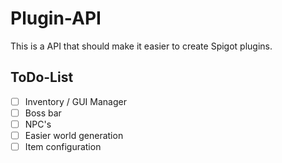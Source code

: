 # Plugin-API
 This is a API that should make it easier to create Spigot plugins.

## ToDo-List
- [ ] Inventory / GUI Manager
- [ ] Boss bar
- [ ] NPC's
- [ ] Easier world generation
- [ ] Item configuration